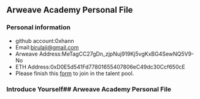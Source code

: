 ## Arweave Academy Personal File

### Personal information

- github account:0xhann
- Email:birulaji@gmail.com
- Arweave Address:MeTagCC27gDn_zjpNuj919Kj5vgKxBG4SewNQ5V9-No
- ETH Address:0xD0E5d541Fd77801655407806eC49dc30Ccf650cE
- Please finish this [form](https://docs.google.com/forms/d/e/1FAIpQLSfWA5fIIcBgmRppm3jNz5vmf9Mai_QMVil-2pO4r7YKn_Zhtw/viewform?usp=sf_link) to join in the talent pool.

### Introduce Yourself## Arweave Academy Personal File
